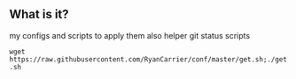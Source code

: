 ## What is it? ##
my configs and scripts to apply them also helper git status scripts

`wget https://raw.githubusercontent.com/RyanCarrier/conf/master/get.sh;./get.sh `
